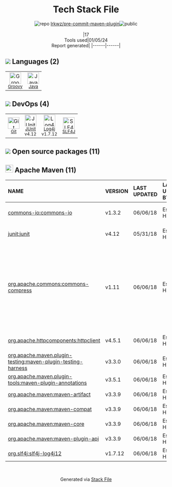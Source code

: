 <!--
&lt;--- Readme.md Snippet without images Start ---&gt;
## Tech Stack
lrkwz/pre-commit-maven-plugin is built on the following main stack:

- [Java](https://www.java.com) – Languages
- [Groovy](https://groovy-lang.org/) – Languages
- [JUnit](http://junit.org/) – Testing Frameworks
- [Log4j](https://logging.apache.org/log4j/2.x/) – Logging Tools
- [SLF4J](http://slf4j.org/) – Log Management

Full tech stack [here](/techstack.md)

&lt;--- Readme.md Snippet without images End ---&gt;

&lt;--- Readme.md Snippet with images Start ---&gt;
## Tech Stack
lrkwz/pre-commit-maven-plugin is built on the following main stack:

- <img width='25' height='25' src='https://img.stackshare.io/service/995/K85ZWV2F.png' alt='Java'/> [Java](https://www.java.com) – Languages
- <img width='25' height='25' src='https://img.stackshare.io/service/997/default_7ff5fcd857f42ad25149f659693d8930bffddf14.png' alt='Groovy'/> [Groovy](https://groovy-lang.org/) – Languages
- <img width='25' height='25' src='https://img.stackshare.io/service/2020/874086.png' alt='JUnit'/> [JUnit](http://junit.org/) – Testing Frameworks
- <img width='25' height='25' src='https://img.stackshare.io/service/2804/Coralogix-log4j-integration.jpg' alt='Log4j'/> [Log4j](https://logging.apache.org/log4j/2.x/) – Logging Tools
- <img width='25' height='25' src='https://img.stackshare.io/service/2805/05518ecaa42841e834421e9d6987b04f_400x400.png' alt='SLF4J'/> [SLF4J](http://slf4j.org/) – Log Management

Full tech stack [here](/techstack.md)

&lt;--- Readme.md Snippet with images End ---&gt;
-->
<div align="center">

# Tech Stack File
![](https://img.stackshare.io/repo.svg "repo") [lrkwz/pre-commit-maven-plugin](https://github.com/lrkwz/pre-commit-maven-plugin)![](https://img.stackshare.io/public_badge.svg "public")
<br/><br/>
|17<br/>Tools used|01/05/24 <br/>Report generated|
|------|------|
</div>

## <img src='https://img.stackshare.io/languages.svg'/> Languages (2)
<table><tr>
  <td align='center'>
  <img width='36' height='36' src='https://img.stackshare.io/service/997/default_7ff5fcd857f42ad25149f659693d8930bffddf14.png' alt='Groovy'>
  <br>
  <sub><a href="https://groovy-lang.org/">Groovy</a></sub>
  <br>
  <sub></sub>
</td>

<td align='center'>
  <img width='36' height='36' src='https://img.stackshare.io/service/995/K85ZWV2F.png' alt='Java'>
  <br>
  <sub><a href="https://www.java.com">Java</a></sub>
  <br>
  <sub></sub>
</td>

</tr>
</table>

## <img src='https://img.stackshare.io/devops.svg'/> DevOps (4)
<table><tr>
  <td align='center'>
  <img width='36' height='36' src='https://img.stackshare.io/service/1046/git.png' alt='Git'>
  <br>
  <sub><a href="http://git-scm.com/">Git</a></sub>
  <br>
  <sub></sub>
</td>

<td align='center'>
  <img width='36' height='36' src='https://img.stackshare.io/service/2020/874086.png' alt='JUnit'>
  <br>
  <sub><a href="http://junit.org/">JUnit</a></sub>
  <br>
  <sub>v4.12</sub>
</td>

<td align='center'>
  <img width='36' height='36' src='https://img.stackshare.io/service/2804/Coralogix-log4j-integration.jpg' alt='Log4j'>
  <br>
  <sub><a href="https://logging.apache.org/log4j/2.x/">Log4j</a></sub>
  <br>
  <sub>v1.7.12</sub>
</td>

<td align='center'>
  <img width='36' height='36' src='https://img.stackshare.io/service/2805/05518ecaa42841e834421e9d6987b04f_400x400.png' alt='SLF4J'>
  <br>
  <sub><a href="http://slf4j.org/">SLF4J</a></sub>
  <br>
  <sub></sub>
</td>

</tr>
</table>


## <img src='https://img.stackshare.io/group.svg' /> Open source packages (11)</h2>

## <img width='24' height='24' src='https://img.stackshare.io/package_manager/977/default_9833f2ef0bbc2a946b4cc5e9307264033361076b.png'/> Apache Maven (11)

|NAME|VERSION|LAST UPDATED|LAST UPDATED BY|LICENSE|VULNERABILITIES|
|:------|:------|:------|:------|:------|:------|
|[commons-io:commons-io](http://commons.apache.org/proper/commons-io/)|v1.3.2|06/06/18|Espen Henriksen |Apache-2.0|[CVE-2021-29425](https://github.com/advisories/GHSA-gwrp-pvrq-jmwv) (Moderate)|
|[junit:junit](http://junit.org)|v4.12|05/31/18|Espen Henriksen |EPL-1.0|[CVE-2020-15250](https://github.com/advisories/GHSA-269g-pwp5-87pp) (Moderate)|
|[org.apache.commons:commons-compress](https://commons.apache.org/proper/commons-compress/)|v1.11|06/06/18|Espen Henriksen |Apache-2.0|[CVE-2021-36090](https://github.com/advisories/GHSA-mc84-pj99-q6hh) (High)<br/>[CVE-2021-35515](https://github.com/advisories/GHSA-7hfm-57qf-j43q) (High)<br/>[CVE-2021-35516](https://github.com/advisories/GHSA-crv7-7245-f45f) (High)<br/>[CVE-2021-35517](https://github.com/advisories/GHSA-xqfj-vm6h-2x34) (High)<br/>[CVE-2018-11771](https://github.com/advisories/GHSA-hrmr-f5m6-m9pq) (Moderate)<br/>[CVE-2018-1324](https://github.com/advisories/GHSA-h436-432x-8fvx) (Moderate)|
|[org.apache.httpcomponents:httpclient](http://hc.apache.org/httpcomponents-client)|v4.5.1|06/06/18|Espen Henriksen |Apache-2.0|[CVE-2020-13956](https://github.com/advisories/GHSA-7r82-7xv7-xcpj) (Moderate)|
|[org.apache.maven.plugin-testing:maven-plugin-testing-harness]()|v3.3.0|06/06/18|Espen Henriksen |Apache-2.0|N/A|
|[org.apache.maven.plugin-tools:maven-plugin-annotations]()|v3.5.1|06/06/18|Espen Henriksen |Apache-2.0|N/A|
|[org.apache.maven:maven-artifact]()|v3.3.9|06/06/18|Espen Henriksen |Apache-2.0|N/A|
|[org.apache.maven:maven-compat]()|v3.3.9|06/06/18|Espen Henriksen |Apache-2.0|[CVE-2021-26291](https://github.com/advisories/GHSA-2f88-5hg8-9x2x) (Critical)|
|[org.apache.maven:maven-core](https://maven.apache.org/ref/3.6.1/)|v3.3.9|06/06/18|Espen Henriksen |Apache-2.0|[CVE-2021-26291](https://github.com/advisories/GHSA-2f88-5hg8-9x2x) (Critical)|
|[org.apache.maven:maven-plugin-api]()|v3.3.9|06/06/18|Espen Henriksen |Apache-2.0|N/A|
|[org.slf4j:slf4j-log4j12](http://www.slf4j.org)|v1.7.12|06/06/18|Espen Henriksen |MIT|N/A|

<br/>
<div align='center'>

Generated via [Stack File](https://github.com/marketplace/stack-file)
